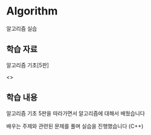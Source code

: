 # Algorithm
알고리즘 실습

## 학습 자료
알고리즘 기초[5판]

<>

## 학습 내용
알고리즘 기초 5판을 따라가면서 알고리즘에 대해서 배웠습니다

배우는 주제와 관련된 문제를 풀며 실습을 진행했습니다 (C++)


